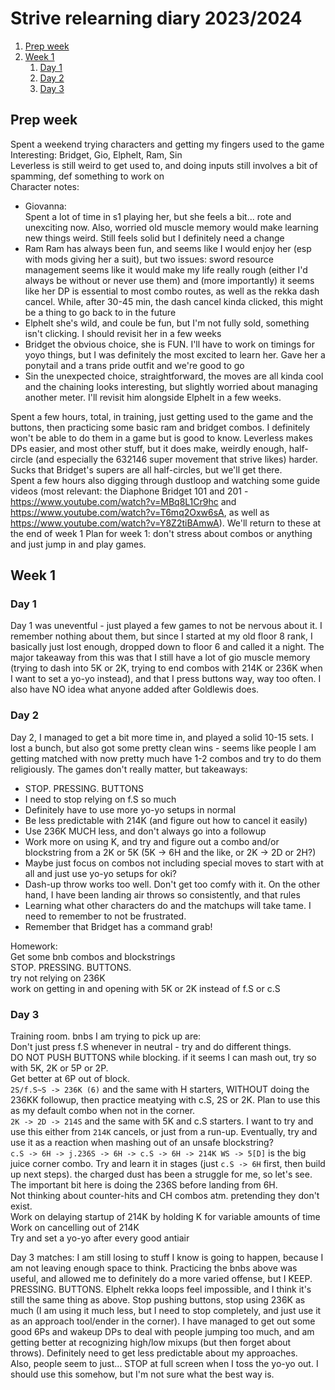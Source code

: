 # Strive relearning diary 2023/2024

1. [Prep week](#prep-week)
2. [Week 1](#week-1)
    1. [Day 1](#w1d1)
    2. [Day 2](#w1d2)
    3. [Day 3](#w1d3)

## Prep week <a name="prep-week"></a>
Spent a weekend trying characters and getting my fingers used to the game  
Interesting: Bridget, Gio, Elphelt, Ram, Sin  
Leverless is still weird to get used to, and doing inputs still involves a bit of spamming, def something to work on  
Character notes:  
- Giovanna:  
  Spent a lot of time in s1 playing her, but she feels a bit... rote and unexciting now. Also, worried old muscle memory would make learning new things weird. Still feels solid but I definitely need a change
- Ram
  Ram has always been fun, and seems like I would enjoy her (esp with mods giving her a suit), but two issues: sword resource management seems like it would make my life really rough (either I'd always be without or never use them) and (more importantly) it seems like her DP is essential to most combo routes, as well as the rekka dash cancel. While, after 30-45 min, the dash cancel kinda clicked, this might be a thing to go back to in the future
- Elphelt
  she's wild, and coule be fun, but I'm not fully sold, something isn't clicking. I should revisit her in a few weeks
- Bridget
  the obvious choice, she is FUN. I'll have to work on timings for yoyo things, but I was definitely the most excited to learn her. Gave her a ponytail and a trans pride outfit and we're good to go
- Sin
  the unexpected choice, straightforward, the moves are all kinda cool and the chaining looks interesting, but slightly worried about managing another meter. I'll revisit him alongside Elphelt in a few weeks.  

Spent a few hours, total, in training, just getting used to the game and the buttons, then practicing some basic ram and bridget combos. I definitely won't be able to do them in a game but is good to know. Leverless makes DPs easier, and most other stuff, but it does make, weirdly enough, half-circle (and especially the 632146 super movement that strive likes) harder. Sucks that Bridget's supers are all half-circles, but we'll get there.  
Spent a few hours also digging through dustloop and watching some guide videos (most relevant: the Diaphone Bridget 101 and 201 - https://www.youtube.com/watch?v=MBq8L1Cr9hc and https://www.youtube.com/watch?v=T6mq2Oxw6sA, as well as https://www.youtube.com/watch?v=Y8Z2tiBAmwA). We'll return to these at the end of week 1
Plan for week 1: don't stress about combos or anything and just jump in and play games.  

## Week 1 <a name="week-one"></a>
### Day 1 <a name="w1d1"></a>
Day 1 was uneventful - just played a few games to not be nervous about it. I remember nothing about them, but since I started at my old floor 8 rank, I basically just lost enough, dropped down to floor 6 and called it a night. The major takeaway from this was that I still have a lot of gio muscle memory (trying to dash into 5K or 2K, trying to end combos with 214K or 236K when I want to set a yo-yo instead), and that I press buttons way, way too often. I also have NO idea what anyone added after Goldlewis does.  

### Day 2 <a name="w1d2"></a>
Day 2, I managed to get a bit more time in, and played a solid 10-15 sets. I lost a bunch, but also got some pretty clean wins - seems like people I am getting matched with now pretty much have 1-2 combos and try to do them religiously. The games don't really matter, but takeaways:
- STOP. PRESSING. BUTTONS
- I need to stop relying on f.S so much
- Definitely have to use more yo-yo setups in normal
- Be less predictable with 214K (and figure out how to cancel it easily)
- Use 236K MUCH less, and don't always go into a followup
- Work more on using K, and try and figure out a combo and/or blockstring from a 2K or 5K (5K -> 6H and the like, or 2K -> 2D or 2H?)
- Maybe just focus on combos not including special moves to start with at all and just use yo-yo setups for oki?
- Dash-up throw works too well. Don't get too comfy with it. On the other hand, I have been landing air throws so consistently, and that rules
- Learning what other characters do and the matchups will take tame. I need to remember to not be frustrated.
- Remember that Bridget has a command grab!

Homework:  
Get some bnb combos and blockstrings  
STOP. PRESSING. BUTTONS.  
try not relying on 236K  
work on getting in and opening with 5K or 2K instead of f.S or c.S  

### Day 3 <a name="w1d3"></a>
Training room. bnbs I am trying to pick up are:  
Don't just press f.S whenever in neutral - try and do different things.  
DO NOT PUSH BUTTONS while blocking. if it seems I can mash out, try so with 5K, 2K or 5P or 2P.  
Get better at 6P out of block.  
`2S/f.S~S -> 236K (6)` and the same with H starters, WITHOUT doing the 236KK followup, then practice meatying with c.S, 2S or 2K. Plan to use this as my default combo when not in the corner.  
`2K -> 2D -> 214S` and the same with 5K and c.S starters. I want to try and use this either from `214K` cancels, or just from a run-up. Eventually, try and use it as a reaction when mashing out of an unsafe blockstring?  
`c.S -> 6H -> j.236S -> 6H -> c.S -> 6H -> 214K WS -> 5[D]` is the big juice corner combo. Try and learn it in stages (just `c.S -> 6H` first, then build up next steps). the charged dust has been a struggle for me, so let's see. The important bit here is doing the 236S before landing from 6H.  
Not thinking about counter-hits and CH combos atm. pretending they don't exist.  
Work on delaying startup of 214K by holding K for variable amounts of time  
Work on cancelling out of 214K  
Try and set a yo-yo after every good antiair  

Day 3 matches: I am still losing to stuff I know is going to happen, because I am not leaving enough space to think. Practicing the bnbs above was useful, and allowed me to definitely do a more varied offense, but I KEEP. PRESSING. BUTTONS. Elphelt rekka loops feel impossible, and I think it's still the same thing as above. Stop pushing buttons, stop using 236K as much (I am using it much less, but I need to stop completely, and just use it as an approach tool/ender in the corner). I have managed to get out some good 6Ps and wakeup DPs to deal with people jumping too much, and am getting better at recognizing high/low mixups (but then forget about throws). Definitely need to get less predictable about my approaches.  
Also, people seem to just... STOP at full screen when I toss the yo-yo out. I should use this somehow, but I'm not sure what the best way is.  